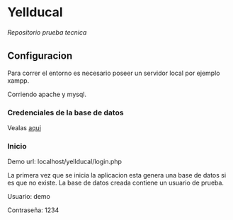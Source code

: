 # Yellducal

###### Repositorio prueba tecnica

## Configuracion

Para correr el entorno es necesario poseer un servidor local por ejemplo xampp. 


Corriendo apache y mysql.


### Credenciales de la base de datos
Vealas [aqui](api/model/modelDatos.php)


### Inicio

Demo url: localhost/yellducal/login.php

La primera vez que se inicia la aplicacion esta genera una base de datos si es que no existe.
La base de datos creada contiene un usuario de prueba.




Usuario: demo


Contraseña: 1234



